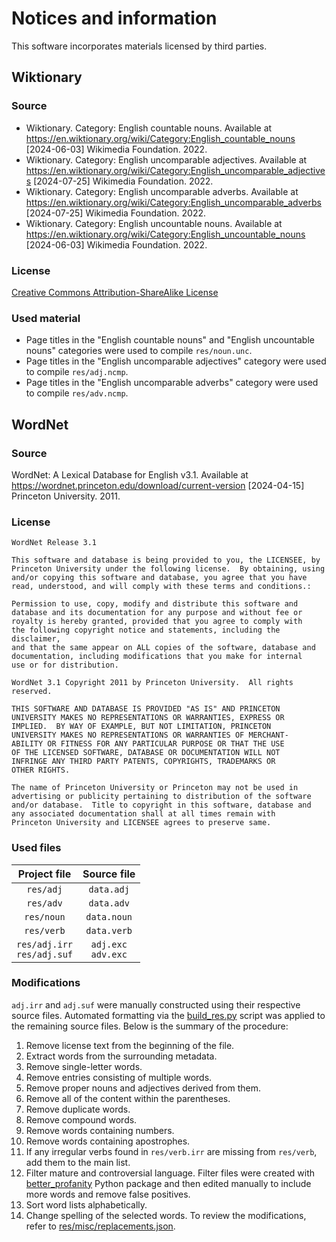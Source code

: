# Notices and information

This software incorporates materials licensed by third parties.

## Wiktionary

### Source

* Wiktionary. Category: English countable nouns. Available at https://en.wiktionary.org/wiki/Category:English_countable_nouns \[2024-06-03] Wikimedia Foundation. 2022.
* Wiktionary. Category: English uncomparable adjectives. Available at https://en.wiktionary.org/wiki/Category:English_uncomparable_adjectives \[2024-07-25] Wikimedia Foundation. 2022.
* Wiktionary. Category: English uncomparable adverbs. Available at https://en.wiktionary.org/wiki/Category:English_uncomparable_adverbs \[2024-07-25] Wikimedia Foundation. 2022.
* Wiktionary. Category: English uncountable nouns. Available at https://en.wiktionary.org/wiki/Category:English_uncountable_nouns \[2024-06-03] Wikimedia Foundation. 2022.

### License

[Creative Commons Attribution-ShareAlike License](https://creativecommons.org/licenses/by-sa/4.0)

### Used material

* Page titles in the "English countable nouns" and "English uncountable nouns" categories were used to compile `res/noun.unc`.
* Page titles in the "English uncomparable adjectives" category were used to compile `res/adj.ncmp`.
* Page titles in the "English uncomparable adverbs" category were used to compile `res/adv.ncmp`.

## WordNet

### Source

WordNet: A Lexical Database for English v3.1. Available at https://wordnet.princeton.edu/download/current-version \[2024-04-15] Princeton University. 2011.

### License

```text
WordNet Release 3.1

This software and database is being provided to you, the LICENSEE, by  
Princeton University under the following license.  By obtaining, using  
and/or copying this software and database, you agree that you have  
read, understood, and will comply with these terms and conditions.:  
  
Permission to use, copy, modify and distribute this software and  
database and its documentation for any purpose and without fee or  
royalty is hereby granted, provided that you agree to comply with  
the following copyright notice and statements, including the disclaimer,  
and that the same appear on ALL copies of the software, database and  
documentation, including modifications that you make for internal  
use or for distribution.  
  
WordNet 3.1 Copyright 2011 by Princeton University.  All rights reserved.  
  
THIS SOFTWARE AND DATABASE IS PROVIDED "AS IS" AND PRINCETON  
UNIVERSITY MAKES NO REPRESENTATIONS OR WARRANTIES, EXPRESS OR  
IMPLIED.  BY WAY OF EXAMPLE, BUT NOT LIMITATION, PRINCETON  
UNIVERSITY MAKES NO REPRESENTATIONS OR WARRANTIES OF MERCHANT-  
ABILITY OR FITNESS FOR ANY PARTICULAR PURPOSE OR THAT THE USE  
OF THE LICENSED SOFTWARE, DATABASE OR DOCUMENTATION WILL NOT  
INFRINGE ANY THIRD PARTY PATENTS, COPYRIGHTS, TRADEMARKS OR  
OTHER RIGHTS.  
  
The name of Princeton University or Princeton may not be used in  
advertising or publicity pertaining to distribution of the software  
and/or database.  Title to copyright in this software, database and  
any associated documentation shall at all times remain with  
Princeton University and LICENSEE agrees to preserve same.  
```

### Used files

| Project file                   | Source file            |
|:------------------------------:|:----------------------:|
| `res/adj`                      | `data.adj`             |
| `res/adv`                      | `data.adv`             |
| `res/noun`                     | `data.noun`            |
| `res/verb`                     | `data.verb`            |
| `res/adj.irr`<br>`res/adj.suf` | `adj.exc`<br>`adv.exc` |

### Modifications

`adj.irr` and `adj.suf` were manually constructed using their respective source files. Automated formatting via the [build_res.py](./scripts/build_res.py) script was applied to the remaining source files. Below is the summary of the procedure:

1. Remove license text from the beginning of the file.
2. Extract words from the surrounding metadata.
3. Remove single-letter words.
4. Remove entries consisting of multiple words.
5. Remove proper nouns and adjectives derived from them.
6. Remove all of the content within the parentheses.
7. Remove duplicate words.
8. Remove compound words.
9. Remove words containing numbers.
10. Remove words containing apostrophes.
11. If any irregular verbs found in `res/verb.irr` are missing from `res/verb`, add them to the main list.
12. Filter mature and controversial language. Filter files were created with [better_profanity](https://github.com/snguyenthanh/better_profanity) Python package and then edited manually to include more words and remove false positives.
13. Sort word lists alphabetically.
14. Change spelling of the selected words. To review the modifications, refer to [res/misc/replacements.json](./res/misc/replacements.json).
